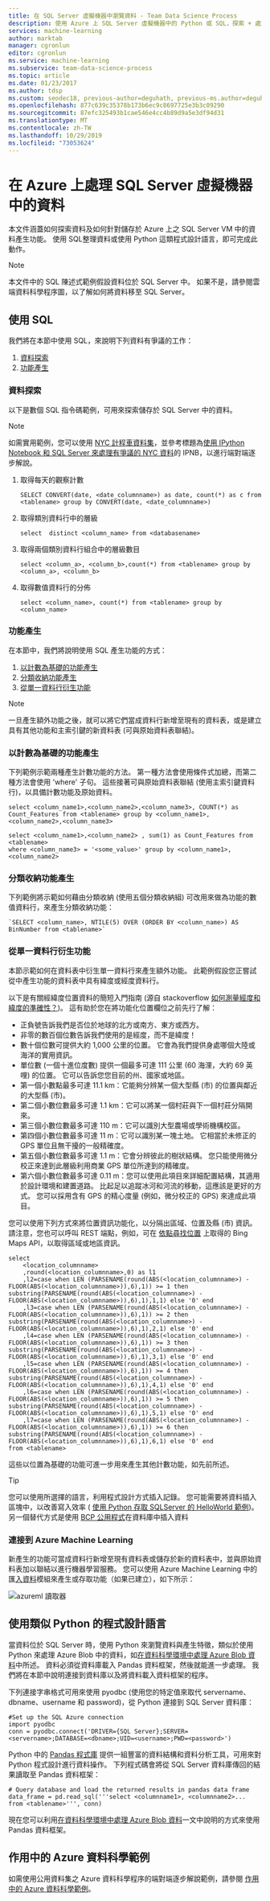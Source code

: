 ```yaml
---
title: 在 SQL Server 虛擬機器中瀏覽資料 - Team Data Science Process
description: 使用 Azure 上 SQL Server 虛擬機器中的 Python 或 SQL，探索 + 處理資料並產生功能。
services: machine-learning
author: marktab
manager: cgronlun
editor: cgronlun
ms.service: machine-learning
ms.subservice: team-data-science-process
ms.topic: article
ms.date: 01/23/2017
ms.author: tdsp
ms.custom: seodec18, previous-author=deguhath, previous-ms.author=deguhath
ms.openlocfilehash: 877c639c35378b173b6ec9c8697725e3b3c09290
ms.sourcegitcommit: 87efc325493b1cae546e4cc4b89d9a5e3df94d31
ms.translationtype: MT
ms.contentlocale: zh-TW
ms.lasthandoff: 10/29/2019
ms.locfileid: "73053624"
---
```

# <a name="heading"></a>在 Azure 上處理 SQL Server 虛擬機器中的資料
本文件涵蓋如何探索資料及如何針對儲存於 Azure 上之 SQL Server VM 中的資料產生功能。 使用 SQL整理資料或使用 Python 這類程式設計語言，即可完成此動作。

> [!NOTE]
> 本文件中的 SQL 陳述式範例假設資料位於 SQL Server 中。 如果不是，請參閱雲端資料科學程序圖，以了解如何將資料移至 SQL Server。
> 
> 

## <a name="SQL"></a>使用 SQL
我們將在本節中使用 SQL，來說明下列資料有爭議的工作：

1. [資料探索](#sql-dataexploration)
2. [功能產生](#sql-featuregen)

### <a name="sql-dataexploration"></a>資料探索
以下是數個 SQL 指令碼範例，可用來探索儲存於 SQL Server 中的資料。

> [!NOTE]
> 如需實用範例，您可以使用 [NYC 計程車資料集](https://www.andresmh.com/nyctaxitrips/)，並參考標題為[使用 IPython Notebook 和 SQL Server 來處理有爭議的 NYC 資料](https://github.com/Azure/Azure-MachineLearning-DataScience/blob/master/Misc/DataScienceProcess/iPythonNotebooks/machine-Learning-data-science-process-sql-walkthrough.ipynb)的 IPNB，以進行端對端逐步解說。
> 
> 

1. 取得每天的觀察計數
   
    `SELECT CONVERT(date, <date_columnname>) as date, count(*) as c from <tablename> group by CONVERT(date, <date_columnname>)` 
2. 取得類別資料行中的層級
   
    `select  distinct <column_name> from <databasename>`
3. 取得兩個類別資料行組合中的層級數目 
   
    `select <column_a>, <column_b>,count(*) from <tablename> group by <column_a>, <column_b>`
4. 取得數值資料行的分佈
   
    `select <column_name>, count(*) from <tablename> group by <column_name>`

### <a name="sql-featuregen"></a>功能產生
在本節中，我們將說明使用 SQL 產生功能的方式：  

1. [以計數為基礎的功能產生](#sql-countfeature)
2. [分類收納功能產生](#sql-binningfeature)
3. [從單一資料行衍生功能](#sql-featurerollout)

> [!NOTE]
> 一旦產生額外功能之後，就可以將它們當成資料行新增至現有的資料表，或是建立具有其他功能和主索引鍵的新資料表 (可與原始資料表聯結)。 
> 
> 

### <a name="sql-countfeature"></a>以計數為基礎的功能產生
下列範例示範兩種產生計數功能的方法。 第一種方法會使用條件式加總，而第二種方法會使用 'where' 子句。 這些接著可與原始資料表聯結 (使用主索引鍵資料行)，以具備計數功能及原始資料。

    select <column_name1>,<column_name2>,<column_name3>, COUNT(*) as Count_Features from <tablename> group by <column_name1>,<column_name2>,<column_name3> 

    select <column_name1>,<column_name2> , sum(1) as Count_Features from <tablename> 
    where <column_name3> = '<some_value>' group by <column_name1>,<column_name2> 

### <a name="sql-binningfeature"></a>分類收納功能產生
下列範例將示範如何藉由分類收納 (使用五個分類收納組) 可改用來做為功能的數值資料行，來產生分類收納功能：

    `SELECT <column_name>, NTILE(5) OVER (ORDER BY <column_name>) AS BinNumber from <tablename>`


### <a name="sql-featurerollout"></a>從單一資料行衍生功能
本節示範如何在資料表中衍生單一資料行來產生額外功能。 此範例假設您正嘗試從中產生功能的資料表中具有緯度或經度資料行。

以下是有關經緯度位置資料的簡短入門指南 (源自 stackoverflow [如何測量經度和緯度的準確性？](https://gis.stackexchange.com/questions/8650/how-to-measure-the-accuracy-of-latitude-and-longitude))。 這有助於您在將功能化位置欄位之前先行了解：

* 正負號告訴我們是否位於地球的北方或南方、東方或西方。
* 非零的數百個位數告訴我們使用的是經度，而不是緯度！
* 數十個位數可提供大約 1,000 公里的位置。 它會為我們提供身處哪個大陸或海洋的實用資訊。
* 單位數 (一個十進位度數) 提供一個最多可達 111 公里 (60 海浬，大約 69 英哩) 的位置。 它可以告訴您您目前的州、國家或地區。
* 第一個小數點最多可達 11.1 km：它能夠分辨某一個大型縣 (市) 的位置與鄰近的大型縣 (市)。
* 第二個小數位數最多可達 1.1 km：它可以將某一個村莊與下一個村莊分隔開來。
* 第三個小數位數最多可達 110 m：它可以識別大型農場或學術機構校區。
* 第四個小數位數最多可達 11 m：它可以識別某一塊土地。 它相當於未修正的 GPS 單位且無干擾的一般精確度。
* 第五個小數位數最多可達 1.1 m：它會分辨彼此的樹狀結構。 您只能使用微分校正來達到此層級利用商業 GPS 單位所達到的精確度。
* 第六個小數位數最多可達 0.11 m：您可以使用此項目來詳細配置結構，其適用於設計環境和建置道路。 比起足以追蹤冰河和河流的移動，這應該是更好的方式。 您可以採用含有 GPS 的精心度量 (例如，微分校正的 GPS) 來達成此項目。

您可以使用下列方式來將位置資訊功能化，以分隔出區域、位置及縣 (市) 資訊。 請注意，您也可以呼叫 REST 端點，例如，可在 [依點尋找位置](https://msdn.microsoft.com/library/ff701710.aspx) 上取得的 Bing Maps API，以取得區域或地區資訊。

    select 
        <location_columnname>
        ,round(<location_columnname>,0) as l1        
        ,l2=case when LEN (PARSENAME(round(ABS(<location_columnname>) - FLOOR(ABS(<location_columnname>)),6),1)) >= 1 then substring(PARSENAME(round(ABS(<location_columnname>) - FLOOR(ABS(<location_columnname>)),6),1),1,1) else '0' end     
        ,l3=case when LEN (PARSENAME(round(ABS(<location_columnname>) - FLOOR(ABS(<location_columnname>)),6),1)) >= 2 then substring(PARSENAME(round(ABS(<location_columnname>) - FLOOR(ABS(<location_columnname>)),6),1),2,1) else '0' end     
        ,l4=case when LEN (PARSENAME(round(ABS(<location_columnname>) - FLOOR(ABS(<location_columnname>)),6),1)) >= 3 then substring(PARSENAME(round(ABS(<location_columnname>) - FLOOR(ABS(<location_columnname>)),6),1),3,1) else '0' end     
        ,l5=case when LEN (PARSENAME(round(ABS(<location_columnname>) - FLOOR(ABS(<location_columnname>)),6),1)) >= 4 then substring(PARSENAME(round(ABS(<location_columnname>) - FLOOR(ABS(<location_columnname>)),6),1),4,1) else '0' end     
        ,l6=case when LEN (PARSENAME(round(ABS(<location_columnname>) - FLOOR(ABS(<location_columnname>)),6),1)) >= 5 then substring(PARSENAME(round(ABS(<location_columnname>) - FLOOR(ABS(<location_columnname>)),6),1),5,1) else '0' end     
        ,l7=case when LEN (PARSENAME(round(ABS(<location_columnname>) - FLOOR(ABS(<location_columnname>)),6),1)) >= 6 then substring(PARSENAME(round(ABS(<location_columnname>) - FLOOR(ABS(<location_columnname>)),6),1),6,1) else '0' end     
    from <tablename>

這些以位置為基礎的功能可進一步用來產生其他計數功能，如先前所述。 

> [!TIP]
> 您可以使用所選擇的語言，利用程式設計方式插入記錄。 您可能需要將資料插入區塊中，以改善寫入效率 ( [使用 Python 存取 SQLServer 的 HelloWorld 範例](https://code.google.com/p/pypyodbc/wiki/A_HelloWorld_sample_to_access_mssql_with_python))。 另一個替代方式是使用 [BCP 公用程式](https://msdn.microsoft.com/library/ms162802.aspx)在資料庫中插入資料
> 
> 

### <a name="sql-aml"></a>連接到 Azure Machine Learning
新產生的功能可當成資料行新增至現有資料表或儲存於新的資料表中，並與原始資料表加以聯結以進行機器學習服務。 您可以使用 Azure Machine Learning 中的匯[入資料][import-data]模組來產生或存取功能（如果已建立），如下所示：

![azureml 讀取器][1] 

## <a name="python"></a>使用類似 Python 的程式設計語言
當資料位於 SQL Server 時，使用 Python 來瀏覽資料與產生特徵，類似於使用 Python 來處理 Azure Blob 中的資料，如[在資料科學環境中處理 Azure Blob 資料](data-blob.md)中所述。 資料必須從資料庫載入 Pandas 資料框架，然後就能進一步處理。 我們將在本節中說明連接到資料庫以及將資料載入資料框架的程序。

下列連接字串格式可用來使用 pyodbc (使用您的特定值來取代 servername、dbname、username 和 password)，從 Python 連接到 SQL Server 資料庫：

    #Set up the SQL Azure connection
    import pyodbc    
    conn = pyodbc.connect('DRIVER={SQL Server};SERVER=<servername>;DATABASE=<dbname>;UID=<username>;PWD=<password>')

Python 中的 [Pandas 程式庫](https://pandas.pydata.org/) 提供一組豐富的資料結構和資料分析工具，可用來對 Python 程式設計進行資料操作。 下列程式碼會將從 SQL Server 資料庫傳回的結果讀取至 Pandas 資料框架：

    # Query database and load the returned results in pandas data frame
    data_frame = pd.read_sql('''select <columnname1>, <columnname2>... from <tablename>''', conn)

現在您可以利用[在資料科學環境中處理 Azure Blob 資料](data-blob.md)一文中說明的方式來使用 Pandas 資料框架。

## <a name="azure-data-science-in-action-example"></a>作用中的 Azure 資料科學範例
如需使用公用資料集之 Azure 資料科學程序的端對端逐步解說範例，請參閱 [作用中的 Azure 資料科學範例](sql-walkthrough.md)。

[1]: ./media/sql-server-virtual-machine/reader_db_featurizedinput.png


<!-- Module References -->
[import-data]: https://msdn.microsoft.com/library/azure/4e1b0fe6-aded-4b3f-a36f-39b8862b9004/

